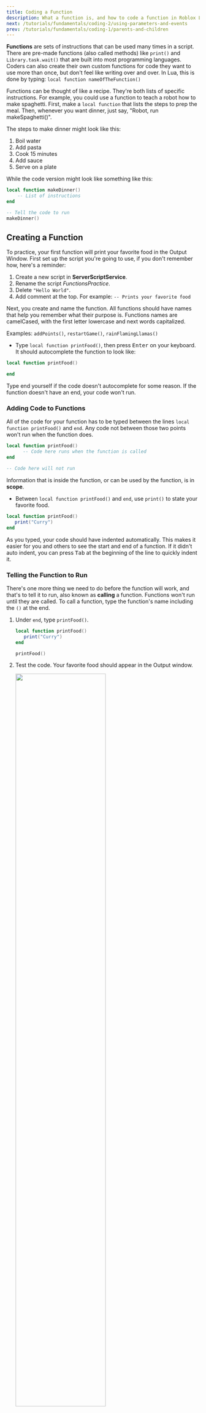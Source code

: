 ```yaml
---
title: Coding a Function
description: What a function is, and how to code a function in Roblox Lua
next: /tutorials/fundamentals/coding-2/using-parameters-and-events
prev: /tutorials/fundamentals/coding-1/parents-and-children
---
```


**Functions** are sets of instructions that can be used many times in a script. There are pre-made functions (also called methods) like `print()` and `Library.task.wait()` that are built into most programming languages. Coders can also create their own custom functions for code they want to use more than once, but don't feel like writing over and over. In Lua, this is done by typing:
`local function nameOfTheFunction()`

Functions can be thought of like a recipe. They're both lists of specific instructions. For example, you could use a function to teach a robot how to make spaghetti. First, make a `local function` that lists the steps to prep the meal. Then, whenever you want dinner, just say, "Robot, run makeSpaghetti()".

The steps to make dinner might look like this:

1. Boil water
2. Add pasta
3. Cook 15 minutes
4. Add sauce
5. Serve on a plate

While the code version might look like something like this:

```lua
local function makeDinner()
    -- List of instructions
end

-- Tell the code to run
makeDinner()

```

## Creating a Function

To practice, your first function will print your favorite food in the Output Window. First set up the script you're going to use, if you don't remember how, here's a reminder:

1. Create a new script in **ServerScriptService**.
2. Rename the script _FunctionsPractice_.
3. Delete `"Hello World"`.
4. Add comment at the top. For example: `-- Prints your favorite food`

Next, you create and name the function. All functions should have names that help you remember what their purpose is. Functions names are camelCased, with the first letter lowercase and next words capitalized.

Examples: `addPoints()`, `restartGame()`, `rainFlamingLlamas()`

- Type `local function printFood()`, then press <kbd>Enter</kbd> on your keyboard. It should autocomplete the function to look like:

```lua
local function printFood()

end
```

<Alert severity="warning">
Type end yourself if the code doesn't autocomplete for some reason. If the function doesn't have an end, your code won't run.
</Alert>

### Adding Code to Functions

All of the code for your function has to be typed between the lines `local function printFood()` and `end`. Any code not between those two points won't run when the function does.

```lua
local function printFood()
      -- Code here runs when the function is called
end

-- Code here will not run
```

Information that is inside the function, or can be used by the function, is in **scope**.

- Between `local function printFood()` and `end`, use `print()` to state your favorite food.

```lua
local function printFood()
   print("Curry")
end
```

<Alert severity="success">
As you typed, your code should have indented automatically. This makes it easier for you and others to see the start and end of a function. If it didn't auto indent, you can press <kbd>Tab</kbd> at the beginning of the line to quickly indent it.
</Alert>

### Telling the Function to Run

There's one more thing we need to do before the function will work, and that's to tell it to run, also known as **calling** a function. Functions won't run until they are called. To call a function, type the function's name including the `()` at the end.

1. Under `end`, type `printFood()`.

   ```lua
   local function printFood()
      print("Curry")
   end

   printFood()
   ```

2. Test the code. Your favorite food should appear in the Output window.

   <img src="../../../assets/education/coding-2/output-function-example.png" width="70%" />

### Troubleshooting Tips

If your code doesn't run, check for errors such as the following:

- Check that `print("Your Food Here")` is between `local function printFood()` and `end`.
- Make that your food is a string, with quotations on `"each side"`.
- Check that the function is called after it's been created. `printFood()` should be below `end`.
